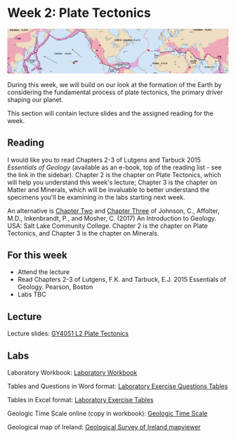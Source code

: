# Week 2: Plate Tectonics

![Week 2 Cover image](./assets/images/pt.png)

During this week, we will build on our look at the formation of the Earth by considering the fundamental process of plate tectonics, the primary driver shaping our planet.

This section will contain lecture slides and the assigned reading for the week.

## Reading

I would like you to read Chapters 2-3 of Lutgens and Tarbuck 2015 *Essentials of Geology* (available as an e-book, top of the reading list - see the link in the sidebar). Chapter 2 is the chapter on Plate Tectonics, which will help you understand this week's lecture; Chapter 3 is the chapter on Matter and Minerals, which will be invaluable to better understand the specimens you'll be examining in the labs starting next week. 

An alternative is [Chapter Two](https://opengeology.org/textbook/2-plate-tectonics/) and [Chapter Three](https://opengeology.org/textbook/3-minerals/) of Johnson, C., Affolter, M.D., Inkenbrandt, P., and Mosher, C. (2017) An Introduction to Geology. USA: Salt Lake Community College. Chapter 2 is the chapter on Plate Tectonics, and Chapter 3 is the chapter on Minerals. 

## For this week

 - Attend the lecture
 - Read Chapters 2-3 of Lutgens, F.K. and Tarbuck, E.J. 2015 Essentials of Geology. Pearson, Boston
 - Labs TBC

## Lecture

Lecture slides: [GY4051 L2 Plate Tectonics](./assets/lectures/GY4051_L2_Plate_Tectonics.pdf)


## Labs

Laboratory Workbook: [Laboratory Workbook](./assets/labs/GY4051_Lab_Workbook.pdf)

Tables and Questions in Word format: [Laboratory Exercise Questions Tables](./assets/labs/GY4051_Lab_Tables_Questions.docx)

Tables in Excel format: [Laboratory Exercise Tables](./assets/labs/GY4051_Lab_Tables.xlsx)

Geologic Time Scale online (copy in workbook): [Geologic Time Scale](https://stratigraphy.org/chart/)

Geological map of Ireland: [Geological Survey of Ireland mapviewer](https://dcenr.maps.arcgis.com/apps/MapSeries/index.html?appid=a30af518e87a4c0ab2fbde2aaac3c228)
